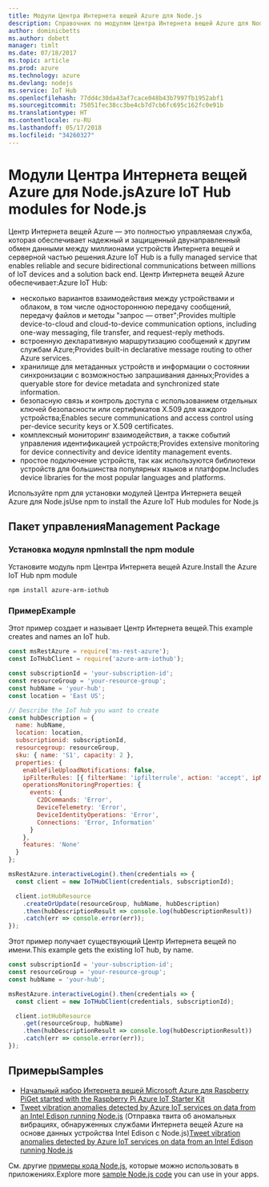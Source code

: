 ```yaml
---
title: Модули Центра Интернета вещей Azure для Node.js
description: Справочник по модулям Центра Интернета вещей Azure для Node.js
author: dominicbetts
ms.author: dobett
manager: timlt
ms.date: 07/18/2017
ms.topic: article
ms.prod: azure
ms.technology: azure
ms.devlang: nodejs
ms.service: IoT Hub
ms.openlocfilehash: 77dd4c30da43af7cace048b43b7997fb1952abf1
ms.sourcegitcommit: 75051fec38cc3be4cb7d7cb6fc695c162fc0e91b
ms.translationtype: HT
ms.contentlocale: ru-RU
ms.lasthandoff: 05/17/2018
ms.locfileid: "34260327"
---
```

# <a name="azure-iot-hub-modules-for-nodejs"></a><span data-ttu-id="937c0-103">Модули Центра Интернета вещей Azure для Node.js</span><span class="sxs-lookup"><span data-stu-id="937c0-103">Azure IoT Hub modules for Node.js</span></span>

<span data-ttu-id="937c0-104">Центр Интернета вещей Azure — это полностью управляемая служба, которая обеспечивает надежный и защищенный двунаправленный обмен данными между миллионами устройств Интернета вещей и серверной частью решения.</span><span class="sxs-lookup"><span data-stu-id="937c0-104">Azure IoT Hub is a fully managed service that enables reliable and secure bidirectional communications between millions of IoT devices and a solution back end.</span></span> <span data-ttu-id="937c0-105">Центр Интернета вещей Azure обеспечивает:</span><span class="sxs-lookup"><span data-stu-id="937c0-105">Azure IoT Hub:</span></span>
- <span data-ttu-id="937c0-106">несколько вариантов взаимодействия между устройствами и облаком, в том числе одностороннюю передачу сообщений, передачу файлов и методы "запрос — ответ";</span><span class="sxs-lookup"><span data-stu-id="937c0-106">Provides multiple device-to-cloud and cloud-to-device communication options, including one-way messaging, file transfer, and request-reply methods.</span></span>
- <span data-ttu-id="937c0-107">встроенную декларативную маршрутизацию сообщений к другим службам Azure;</span><span class="sxs-lookup"><span data-stu-id="937c0-107">Provides built-in declarative message routing to other Azure services.</span></span>
- <span data-ttu-id="937c0-108">хранилище для метаданных устройств и информации о состоянии синхронизации с возможностью запрашивания данных;</span><span class="sxs-lookup"><span data-stu-id="937c0-108">Provides a queryable store for device metadata and synchronized state information.</span></span>
- <span data-ttu-id="937c0-109">безопасную связь и контроль доступа с использованием отдельных ключей безопасности или сертификатов X.509 для каждого устройства;</span><span class="sxs-lookup"><span data-stu-id="937c0-109">Enables secure communications and access control using per-device security keys or X.509 certificates.</span></span>
- <span data-ttu-id="937c0-110">комплексный мониторинг взаимодействия, а также событий управления идентификацией устройств;</span><span class="sxs-lookup"><span data-stu-id="937c0-110">Provides extensive monitoring for device connectivity and device identity management events.</span></span>
- <span data-ttu-id="937c0-111">простое подключение устройств, так как используются библиотеки устройств для большинства популярных языков и платформ.</span><span class="sxs-lookup"><span data-stu-id="937c0-111">Includes device libraries for the most popular languages and platforms.</span></span>

<span data-ttu-id="937c0-112">Используйте npm для установки модулей Центра Интернета вещей Azure для Node.js</span><span class="sxs-lookup"><span data-stu-id="937c0-112">Use npm to install the Azure IoT Hub modules for Node.js</span></span>

## <a name="management-package"></a><span data-ttu-id="937c0-113">Пакет управления</span><span class="sxs-lookup"><span data-stu-id="937c0-113">Management Package</span></span>

### <a name="install-the-npm-module"></a><span data-ttu-id="937c0-114">Установка модуля npm</span><span class="sxs-lookup"><span data-stu-id="937c0-114">Install the npm module</span></span>

<span data-ttu-id="937c0-115">Установите модуль npm Центра Интернета вещей Azure.</span><span class="sxs-lookup"><span data-stu-id="937c0-115">Install the Azure IoT Hub npm module</span></span>

```bash
npm install azure-arm-iothub
```

### <a name="example"></a><span data-ttu-id="937c0-116">Пример</span><span class="sxs-lookup"><span data-stu-id="937c0-116">Example</span></span>

<span data-ttu-id="937c0-117">Этот пример создает и называет Центр Интернета вещей.</span><span class="sxs-lookup"><span data-stu-id="937c0-117">This example creates and names an IoT hub.</span></span>

```javascript
const msRestAzure = require('ms-rest-azure');
const IoTHubClient = require('azure-arm-iothub');

const subscriptionId = 'your-subscription-id';
const resourceGroup = 'your-resource-group';
const hubName = 'your-hub';
const location = 'East US';

// Describe the IoT hub you want to create
const hubDescription = {
  name: hubName,
  location: location,
  subscriptionid: subscriptionId,
  resourcegroup: resourceGroup,
  sku: { name: 'S1', capacity: 2 },
  properties: {
    enableFileUploadNotifications: false,
    ipFilterRules: [{ filterName: 'ipfilterrule', action: 'accept', ipMask: '0.0.0.0/0' }],
    operationsMonitoringProperties: {
      events: {
        C2DCommands: 'Error',
        DeviceTelemetry: 'Error',
        DeviceIdentityOperations: 'Error',
        Connections: 'Error, Information'
      }
    },
    features: 'None'
  }
};

msRestAzure.interactiveLogin().then(credentials => {
  const client = new IoTHubClient(credentials, subscriptionId);

  client.iotHubResource
    .createOrUpdate(resourceGroup, hubName, hubDescription)
    .then(hubDescriptionResult => console.log(hubDescriptionResult))
    .catch(err => console.error(err));
});
```

<span data-ttu-id="937c0-118">Этот пример получает существующий Центр Интернета вещей по имени.</span><span class="sxs-lookup"><span data-stu-id="937c0-118">This example gets the existing IoT hub, by name.</span></span>

```javascript
const subscriptionId = 'your-subscription-id';
const resourceGroup = 'your-resource-group';
const hubName = 'your-hub';

msRestAzure.interactiveLogin().then(credentials => {
  const client = new IoTHubClient(credentials, subscriptionId);

  client.iotHubResource
    .get(resourceGroup, hubName)
    .then(hubDescriptionResult => console.log(hubDescriptionResult))
    .catch(err => console.error(err));
});
```

## <a name="samples"></a><span data-ttu-id="937c0-119">Примеры</span><span class="sxs-lookup"><span data-stu-id="937c0-119">Samples</span></span>

- [<span data-ttu-id="937c0-120">Начальный набор Интернета вещей Microsoft Azure для Raspberry Pi</span><span class="sxs-lookup"><span data-stu-id="937c0-120">Get started with the Raspberry Pi Azure IoT Starter Kit</span></span>](https://azure.microsoft.com/resources/samples/iot-remote-monitoring-node-raspberrypi-getstartedkit/)
- <span data-ttu-id="937c0-121">[Tweet vibration anomalies detected by Azure IoT services on data from an Intel Edison running Node.js](https://azure.microsoft.com/resources/samples/iot-hub-nodejs-intel-edison-vibration-anomaly-detection/) (Отправка твита об аномальных вибрациях, обнаруженных службами Интернета вещей Azure на основе данных устройства Intel Edison с Node.js)</span><span class="sxs-lookup"><span data-stu-id="937c0-121">[Tweet vibration anomalies detected by Azure IoT services on data from an Intel Edison running Node.js](https://azure.microsoft.com/resources/samples/iot-hub-nodejs-intel-edison-vibration-anomaly-detection/)</span></span>

<span data-ttu-id="937c0-122">См. другие [примеры кода Node.js](https://azure.microsoft.com/resources/samples/?platform=nodejs), которые можно использовать в приложениях.</span><span class="sxs-lookup"><span data-stu-id="937c0-122">Explore more [sample Node.js code](https://azure.microsoft.com/resources/samples/?platform=nodejs) you can use in your apps.</span></span>
